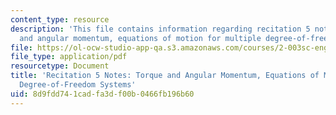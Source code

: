 ```yaml
---
content_type: resource
description: 'This file contains information regarding recitation 5 notes: torque
  and angular momentum, equations of motion for multiple degree-of-freedom systems.'
file: https://ol-ocw-studio-app-qa.s3.amazonaws.com/courses/2-003sc-engineering-dynamics-fall-2011/8d9fdd741cadfa3df00b0466fb196b60_MIT2_003SCF11_rec5notes1.pdf
file_type: application/pdf
resourcetype: Document
title: 'Recitation 5 Notes: Torque and Angular Momentum, Equations of Motion for Multiple
  Degree-of-Freedom Systems'
uid: 8d9fdd74-1cad-fa3d-f00b-0466fb196b60
---
```

